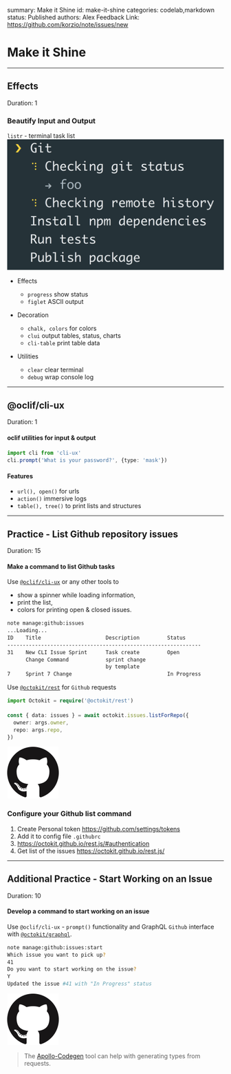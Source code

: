 summary: Make it Shine
id: make-it-shine
categories: codelab,markdown
status: Published 
authors: Alex
Feedback Link: https://github.com/korzio/note/issues/new

# Make it Shine

---

## Effects
Duration: 1

### Beautify Input and Output

`listr` - terminal task list
![listr](assets/listr.gif)

- Effects
  - `progress` show status
  - `figlet` ASCII output

- Decoration
  - `chalk, colors` for colors
  - `clui` output tables, status, charts
  - `cli-table` print table data

- Utilities
  - `clear` clear terminal
  - `debug` wrap console log

---

## @oclif/cli-ux
Duration: 1

#### oclif utilities for input & output

```ts
import cli from 'cli-ux'
cli.prompt('What is your password?', {type: 'mask'})
```

#### Features

- `url(), open()` for urls
- `action()` immersive logs
- `table(), tree()` to print lists and structures

---

## Practice - List Github repository issues
Duration: 15

#### Make a command to list Github tasks 

Use [`@oclif/cli-ux`](https://www.npmjs.com/package/cli-ux) or any other tools to

- show a spinner while loading information,
- print the list,
- colors for printing open & closed issues.

```bash
note manage:github:issues
...Loading...
ID    Title                     Description         Status
---------------------------------------------------------------
31    New CLI Issue Sprint      Task create         Open
      Change Command            sprint change 
                                by template        
7     Sprint 7 Change                               In Progress
```

Use [`@octokit/rest`](https://www.npmjs.com/package/@octokit/rest) for `Github` requests

```ts
import Octokit = require('@octokit/rest')

const { data: issues } = await octokit.issues.listForRepo({
  owner: args.owner,
  repo: args.repo,
})
```

![github](assets/github.png)

### Configure your Github list command

1. Create Personal token https://github.com/settings/tokens
2. Add it to config file `.githubrc`
4. https://octokit.github.io/rest.js/#authentication
5. Get list of the issues https://octokit.github.io/rest.js/

---

## Additional Practice - Start Working on an Issue
Duration: 10

#### Develop a command to start working on an issue

Use `@oclif/cli-ux` - `prompt()` functionality and GraphQL `Github` interface with [`@octokit/graphql`](https://www.npmjs.com/package/@octokit/graphql).

```bash
note manage:github:issues:start
Which issue you want to pick up?
41
Do you want to start working on the issue?
Y
Updated the issue #41 with "In Progress" status
```

![github](assets/github.png)

> The [Apollo-Codegen](https://github.com/apollographql/apollo-codegen) tool can help with generating types from requests.
